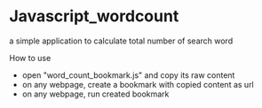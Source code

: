 # Javascript_wordcount
a simple application to calculate total number of search word

How to use

- open "word_count_bookmark.js" and copy its raw content
- on any webpage, create a bookmark with copied content as url
- on any webpage, run created bookmark
